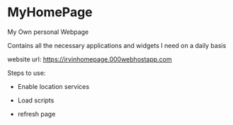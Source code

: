 # MyHomePage

My Own personal Webpage 

Contains all the necessary applications and widgets I need on a daily basis

website url: https://irvinhomepage.000webhostapp.com

Steps to use: 
- Enable location services

- Load scripts 

- refresh page
